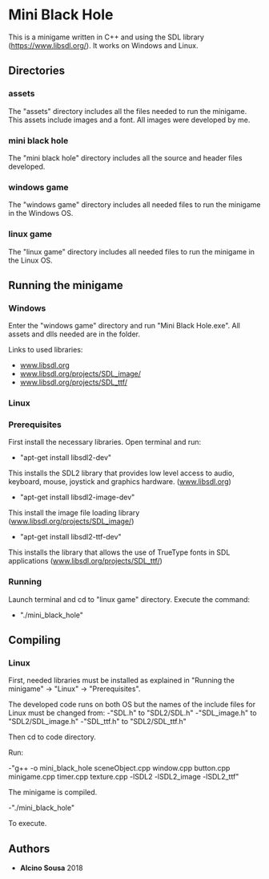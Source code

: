 # Mini Black Hole

This is a minigame written in C++ and using the SDL library (https://www.libsdl.org/). It works on Windows and Linux.

## Directories

### assets

The "assets" directory includes all the files needed to run the minigame. This assets include images and a font. All images were developed by me.

### mini black hole 

The "mini black hole" directory includes all the source and header files developed. 

### windows game

The "windows game" directory includes all needed files to run the minigame in the Windows OS. 

### linux game

The "linux game" directory includes all needed files to run the minigame in the Linux OS.


## Running the minigame

### Windows

Enter the "windows game" directory and run "Mini Black Hole.exe". All assets and dlls needed are in the folder. 

Links to used libraries: 
- www.libsdl.org
- www.libsdl.org/projects/SDL_image/
- www.libsdl.org/projects/SDL_ttf/

### Linux

### Prerequisites

First install the necessary libraries. Open terminal and run:

- "apt-get install libsdl2-dev" 

This installs the SDL2 library that provides low level access to audio, keyboard, mouse, joystick and graphics hardware. (www.libsdl.org)

- "apt-get install libsdl2-image-dev" 

This install the image file loading library (www.libsdl.org/projects/SDL_image/)

- "apt-get install libsdl2-ttf-dev"

This installs the library that allows the use of TrueType fonts in SDL applications (www.libsdl.org/projects/SDL_ttf/)

### Running

Launch terminal and cd to "linux game" directory. Execute the command: 

- "./mini_black_hole"

## Compiling 

### Linux

First, needed libraries must be installed as explained in "Running the minigame" -> "Linux" -> "Prerequisites".

The developed code runs on both OS but the names of the include files for Linux must be changed from:
-"SDL.h" to "SDL2/SDL.h"
-"SDL_image.h" to "SDL2/SDL_image.h"
-"SDL_ttf.h" to "SDL2/SDL_ttf.h"

Then cd to code directory. 

Run:

-"g++ -o mini_black_hole sceneObject.cpp window.cpp button.cpp minigame.cpp timer.cpp texture.cpp -lSDL2 -lSDL2_image -lSDL2_ttf"

The minigame is compiled.

-"./mini_black_hole"

To execute.


## Authors

* **Alcino Sousa** 2018

